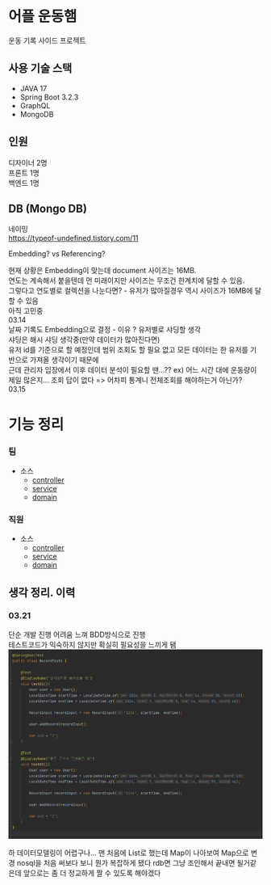 # 어플 운동햄
운동 기록 사이드 프로젝트

## 사용 기술 스택
- JAVA 17
- Spring Boot 3.2.3
- GraphQL
- MongoDB

## 인원
디자이너 2명  
프론트 1명  
백엔드 1명

## DB (Mongo DB)
네이밍  
https://typeof-undefined.tistory.com/11  
  
Embedding? vs Referencing?  
  
현재 상황은 Embedding이 맞는데 document 사이즈는 16MB.  
연도는 계속해서 붙을텐데 먼 미래이지만 사이즈는 무조건 한계치에 달할 수 있음.  
그렇다고 연도별로 컬렉션을 나눈다면? - 유저가 많아질경우 역시 사이즈가 16MB에 달할 수 있음  
아직 고민중  
03.14  
날짜 기록도 Embedding으로 결정 - 이유 ? 유저별로 샤딩할 생각  
샤딩은 해시 샤딩 생각중(만약 데이터가 많아진다면)  
유저 id를 기준으로 할 예정인데 범위 조회도 할 필요 없고 모든 데이터는 한 유저를 기반으로 가져올 생각이기 때문에  
근데 관리자 입장에서 이후 데이터 분석이 필요할 땐...?? ex) 어느 시간 대에 운동량이 제일 많은지... 조회 답이 없다 => 어차피 통계니 전체조회를 해야하는거 아닌가?  
03.15

# 기능 정리
### 팀
- 소스
    - [controller](src/main/java/com/warmingup/mini/controller/TeamController.java)
    - [service](src/main/java/com/warmingup/mini/service/TeamService.java)
    - [domain](src/main/java/com/warmingup/mini/domain/Team.java)

### 직원
- 소스
    - [controller](src/main/java/com/warmingup/mini/controller/WorkerController.java)
    - [service](src/main/java/com/warmingup/mini/service/WorkerService.java)
    - [domain](src/main/java/com/warmingup/mini/domain/Worker.java)



## 생각 정리. 이력
### 03.21  
단순 개발 진행 어려움 느껴 BDD방식으로 진행  
테스트코드가 익숙하지 않지만 확실히 필요성을 느끼게 됌
![img.png](image/img.png)

하 데이터모델링이 어렵구나...
맨 처음에 List로 했는데 Map이 나아보여 Map으로 변경
nosql을 처음 써보다 보니 뭔가 복잡하게 됐다
rdb면 그냥 조인해서 끝내면 될거같은데
앞으로는 좀 더 정교하게 짤 수 있도록 해야겠다